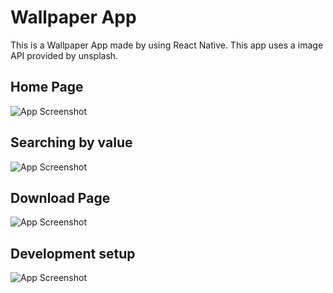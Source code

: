 
# Wallpaper App

This is a Wallpaper App made by using React Native. This app uses a image API provided by unsplash.
## Home Page

![App Screenshot](https://firebasestorage.googleapis.com/v0/b/upload-dae22.appspot.com/o/Wallpaper%2Fhome%20(3).png?alt=media&token=0567a085-72c3-495a-bc0f-d53ae29f9931)


## Searching by value

![App Screenshot](https://firebasestorage.googleapis.com/v0/b/upload-dae22.appspot.com/o/Wallpaper%2Fsearch%20string%20(1).png?alt=media&token=c4aeabf3-e17b-42cb-8bb5-bb323efdcb93)

## Download Page

![App Screenshot](https://firebasestorage.googleapis.com/v0/b/upload-dae22.appspot.com/o/Wallpaper%2FBrief%20View%20(1).png?alt=media&token=7d9721c3-e7ba-4dc6-a301-0a19f9be7e1e)


## Development setup

![App Screenshot](https://firebasestorage.googleapis.com/v0/b/upload-dae22.appspot.com/o/Wallpaper%2FScreenshot%20(58).png?alt=media&token=3d614462-387c-4836-b50f-de143997369f)
